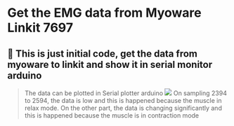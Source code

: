 # Get the EMG data from Myoware  Linkit 7697 

<!-- ###### tags: `Tag(change me!)` -->

<!-- > This note is yours, feel free to play around.  :video_game: 
> Type on the left :arrow_left: and see the rendered result on the right. :arrow_right:  -->

## :memo: This is just initial code, get the data from myoware to linkit and show it in serial monitor arduino

> The data can be plotted in Serial plotter arduino
> ![](https://i.imgur.com/Tda7x8P.jpg)
> On sampling 2394 to 2594, the data is low and this is happened because the muscle in relax mode.
> On the other part, the data is changing significantly and this is happened because the muscle is in contraction mode

